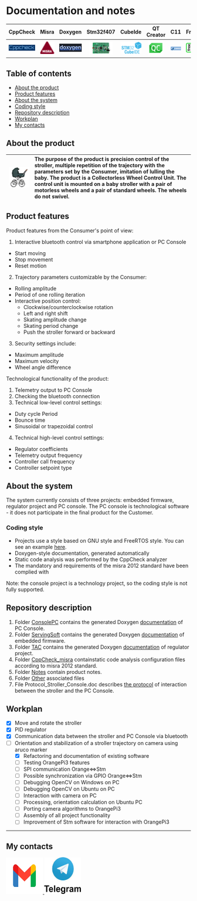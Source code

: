 # **Documentation and notes**

|CppCheck|Misra|Doxygen|Stm32f407|CubeIde|QT Creator|C11|FreeRTOS
|:--:|:--:|:--:|:--:|:--:|:--:|:--:|:--:|
|[![](Other/CppCheck.png)](https://cppcheck.sourceforge.io/)|[![](Other/misra.png)]([https://misra.org.uk/publications/](https://ru.wikipedia.org/wiki/MISRA_C))|[![](Other/Doxygen.png)](https://www.doxygen.nl/)|[![](Other/Stm32Discovery.png)](https://www.st.com/en/microcontrollers-microprocessors/stm32f407-417.html)|[![](Other/CubeIde.png)](https://www.st.com/en/development-tools/stm32cubeide.html)|[![](Other/QtCreator.png)](https://www.qt.io/product/development-tools)|[![](Other/C11.png)](https://ru.wikipedia.org/wiki/C11#Ссылки)|[![](Other/freeRTOS.png)](https://www.freertos.org/index.html)|


<a id="table-of-contents"></a>
## Table of contents

- [About the product](#about-the-product)
- [Product features](#product-features)
- [About the system](#about-the-system)
- [Coding style](#coding-style)
- [Repository description](#repository-description)
- [Workplan](#workplan)
- [My contacts](#my-contacts)


<a id="about-the-product"></a>
## About the product

|![Text](Other/Stroller.png "Stroller")|The purpose of the product is precision control of the stroller, multiple repetition of the trajectory with the parameters set by the Consumer, imitation of lulling the baby. The product is a Collectorless Wheel Control Unit. The control unit is mounted on a baby stroller with a pair of motorless wheels and a pair of standard wheels. The wheels do not swivel.|
|--|:--|


<a id="product-features"></a>
## Product features

Product features from the Consumer's point of view:
1. Interactive bluetooth control via smartphone application or PC Console
  - Start moving
  - Stop movement
  - Reset motion
2. Trajectory parameters customizable by the Consumer:
  - Rolling amplitude
  - Period of one rolling iteration
  - Interactive position control:
    - Clockwise/counterclockwise rotation
    - Left and right shift
    - Skating amplitude change
    - Skating period change
    - Push the stroller forward or backward
3. Security settings include:
  - Maximum amplitude
  - Maximum velocity
  - Wheel angle difference

Technological functionality of the product:
1. Telemetry output to PC Console
2. Checking the bluetooth connection
3. Technical low-level control settings:
  - Duty cycle Period
  - Bounce time
  - Sinusoidal or trapezoidal control
4. Technical high-level control settings:
  - Regulator coefficients
  - Telemetry output frequency
  - Controller call frequency
  - Controller setpoint type


<a id="about-the-system"></a>
## About the system

The system currently consists of three projects: embedded firmware, regulator project and PC console. The PC console is technological software - it does not participate in the final product for the Customer.


<a id="coding-style"></a>
### Coding style

- Projects use a style based on GNU style and FreeRTOS style. You can see an example [here](Notes/My_code_style.txt).
- Doxygen-style documentation, generated automatically
- Static code analysis was performed by the CppCheck analyzer
- The mandatory and requirements of the misra 2012 standard have been complied with

Note: the console project is a technology project, so the coding style is not fully supported.


<a id="repository-description"></a>
## Repository description

1. Folder [ConsolePC](ConsolePC/) contains the generated Doxygen [documentation][PC_Console_Doc] of PC Console.
2. Folder [ServingSoft](ServingSoft/) contains the generated Doxygen [documentation][Serving_soft_Doc] of embedded firmware.
3. Folder [TAC](TAC/) contains the generated Doxygen [documentation][TAC_Doc] of regulator project.
4. Folder [CppCheck_misra](CppCheck_misra/) containstatic code analysis configuration files according to misra 2012 standard.
5. Folder [Notes](Notes/) contain product notes.
6. Folder [Other](Other/) associated files
7. File Protocol_Stroller_Console.doc describes [the protocol](Protocol_Stroller_Console.doc) of interaction between the stroller and the PC Console.


<a id="workplan"></a>
## Workplan
- [x] Move and rotate the stroller
- [x] PID regulator
- [x] Communication data between the stroller and PC Console via bluetooth
- [ ] Orientation and stabilization of a stroller trajectory on camera using aruco marker
  - [x] Refactoring and documentation of existing software
  - [ ] Testing OrangePi3 features
  - [ ] SPI communication Orange<=>Stm
  - [ ] Possible synchronization via GPIO Orange<=>Stm
  - [ ] Debugging OpenCV on Windows on PC
  - [ ] Debugging OpenCV on Ubuntu on PC
  - [ ] Interaction with camera on PC
  - [ ] Processing, orientation calculation on Ubuntu PC
  - [ ] Porting camera algorithms to OrangePi3
  - [ ] Assembly of all project functionality
  - [ ] Improvement of Stm software for interaction with OrangePi3

---

<a id="my-contacts"></a>
## My contacts
<p>
<a href="mailto:fcgeirby01@gmail.com"><img src="Other/Gmail.png" width="100" height="100" alt="Email"> </a>
<a href="https://t.me/AndreyNikolaevichPerm"><img src="Other/telegram.png" width="100" height="100" alt="Telegram"> </a>
</p>


[PC_Console_Doc]: ./ConsolePC/html/index.html "Если не открылось, то через проводник открыть файл в браузере ConsolePC/html/index.html"
[Serving_soft_Doc]: ./ServingSoft/html/index.html "Если не открылось, то через проводник открыть файл в браузере ServingSoft/html/index.html"
[TAC_Doc]: ./TAC/html/index.html "Если не открылось, то через проводник открыть файл в браузере TAC/html/index.html"
